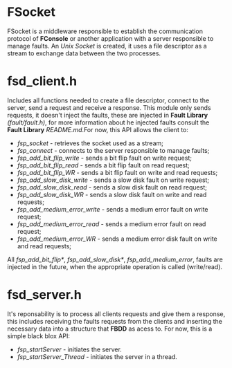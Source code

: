 # FSocket

FSocket is a middleware responsible to establish the communication protocol of **FConsole** or another application with a server responsible to manage faults. An *Unix Socket* is created, it uses a file descriptor as a stream to exchange data between the two processes.

# fsd_client.h

Includes all functions needed to create a file descriptor, connect to the server, send a request and receive a response. 
This module only sends requests, it doesn't inject the faults, these are injected in **Fault Library** *(fault/fault.h)*, for more information about he injected faults consult the **Fault Library** *README.md*.For now, this API allows the client to:
 - *fsp\_socket* - retrieves the socket used as a stream;
 - *fsp\_connect* - connects to the server responsible to manage faults;
 - *fsp\_add\_bit\_flip\_write* - sends a bit flip fault on write request;
 - *fsp\_add\_bit\_flip\_read* - sends a bit flip fault on read request;
 - *fsp\_add\_bit\_flip\_WR* - sends a bit flip fault on write and read requests;
 - *fsp\_add\_slow\_disk\_write* - sends a slow disk fault on write request;
 - *fsp\_add\_slow\_disk\_read* - sends a slow disk fault on read request;
 - *fsp\_add\_slow\_disk\_WR* - sends a slow disk fault on write and read requests;
 - *fsp\_add\_medium\_error\_write* - sends a medium error fault on write request;
 - *fsp\_add\_medium\_error\_read* - sends a medium error fault on read request;
 - *fsp\_add\_medium\_error\_WR* - sends a medium error disk fault on write and read requests;


All *fsp\_add\_bit\_flip\**, *fsp\_add\_slow\_disk\**, *fsp\_add\_medium\_error*, faults are injected in the future, when the appropriate operation is called (write/read).

# fsd_server.h
It's reponsability is to process all clients requests and give them a response, this includes receiving the faults requests from the clients and inserting the necessary data into a structure that **FBDD** as acess to. For now, this is a simple black blox API:
 - *fsp_startServer* - initiates the server.
 - *fsp_startServer_Thread* - initiates the server in a thread.
